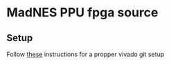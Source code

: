 # MadNES PPU fpga source

## Setup
Follow [these](https://github.com/barbedo/vivado-git) instructions for a propper vivado git setup


